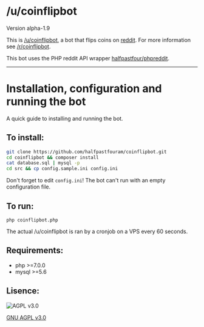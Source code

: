 # /u/coinflipbot
Version alpha-1.9

This is [/u/coinflipbot](https://reddit.com/u/coinflipbot), a bot that flips coins on [reddit](https://reddit.com). For more information see [/r/coinflipbot](https://reddit.com/r/coinflipbot).

This bot uses the PHP reddit API wrapper [halfpastfour/phpreddit](https://github.com/halfpastfouram/phpreddit).

----

# Installation, configuration and running the bot
A quick guide to installing and running the bot.

To install:
-
```bash
git clone https://github.com/halfpastfouram/coinflipbot.git
cd coinflipbot && composer install
cat database.sql | mysql -p
cd src && cp config.sample.ini config.ini
```
Don't forget to edit `config.ini`! The bot can't run with an empty configuration file. 

To run:
-
`php coinflipbot.php`

The actual /u/coinflipbot is ran by a cronjob on a VPS every 60 seconds.

Requirements:
-
- php >=7.0.0
- mysql >=5.6


Lisence:
-
![AGPL v3.0](https://www.gnu.org/graphics/agplv3-155x51.png "GNU AGPL v3.0")

[GNU AGPL v3.0](https://www.gnu.org/licenses/agpl-3.0.txt)
